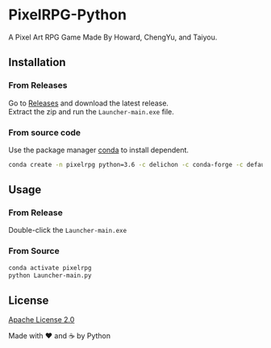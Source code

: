 # PixelRPG-Python

 A Pixel Art RPG Game Made By Howard, ChengYu, and Taiyou.

## Installation

### From Releases

Go to [Releases](https://github.com/cytsai1008/PixelRPG-Python/releases) and download the latest release.  
Extract the zip and run the `Launcher-main.exe` file.

### From source code

Use the package manager [conda](<https://anaconda.org/>) to install dependent.

```bash
conda create -n pixelrpg python=3.6 -c delichon -c conda-forge -c defaults pyside2 pygame
```

## Usage

### From Release  

Double-click the `Launcher-main.exe`  

### From Source

```bash
conda activate pixelrpg
python Launcher-main.py
```

## License

[Apache License 2.0](https://choosealicense.com/licenses/apache-2.0/)

<bold>Made with ❤ and ☕ by Python</bold>

